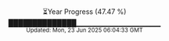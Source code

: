 <p align="center">
⏳Year Progress (47.47 %)<br>
██████████████▁▁▁▁▁▁▁▁▁▁▁▁▁▁▁▁ <br>
<sub>Updated: Mon, 23 Jun 2025 06:04:33 GMT</sub>
</p>

